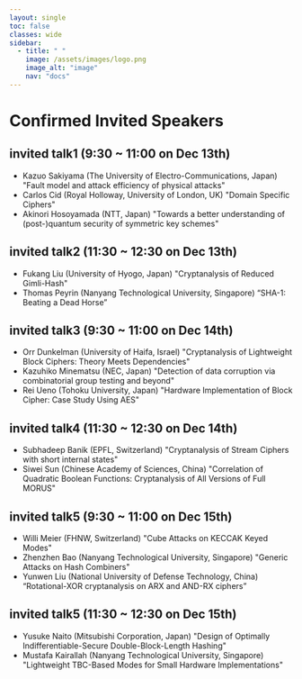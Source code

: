 ```yaml
---
layout: single
toc: false
classes: wide
sidebar:  
  - title: " "   
    image: /assets/images/logo.png
    image_alt: "image"
    nav: "docs"
---
```


# Confirmed Invited Speakers
## invited talk1 (9:30 ~ 11:00 on Dec 13th)
- Kazuo Sakiyama (The University of Electro-Communications, Japan)
  "Fault model and attack efficiency of physical attacks"
- Carlos Cid (Royal Holloway, University of London, UK)
  "Domain Specific Ciphers"
- Akinori Hosoyamada (NTT, Japan)
  "Towards a better understanding of (post-)quantum security of symmetric key schemes"
  
## invited talk2 (11:30 ~ 12:30 on Dec 13th)  
- Fukang Liu (University of Hyogo, Japan)
  "Cryptanalysis of Reduced Gimli-Hash"
- Thomas Peyrin (Nanyang Technological University, Singapore)
  “SHA-1: Beating a Dead Horse”

## invited talk3 (9:30 ~ 11:00 on Dec 14th)
- Orr Dunkelman (University of Haifa, Israel)
  "Cryptanalysis of Lightweight Block Ciphers: Theory Meets Dependencies"
- Kazuhiko Minematsu (NEC, Japan)
  "Detection of data corruption via combinatorial group testing and beyond"
- Rei Ueno (Tohoku University, Japan)
  "Hardware Implementation of Block Cipher: Case Study Using AES"

## invited talk4 (11:30 ~ 12:30 on Dec 14th)
- Subhadeep Banik (EPFL, Switzerland)
  "Cryptanalysis of Stream Ciphers with short internal states"
- Siwei Sun (Chinese Academy of Sciences, China)
 "Correlation of Quadratic Boolean Functions: Cryptanalysis of All Versions of Full MORUS"

## invited talk5 (9:30 ~ 11:00 on Dec 15th)
- Willi Meier (FHNW, Switzerland)
  "Cube Attacks on KECCAK Keyed Modes"
- Zhenzhen Bao (Nanyang Technological University, Singapore)
  "Generic Attacks on Hash Combiners"
- Yunwen Liu (National University of Defense Technology, China)
  “Rotational-XOR cryptanalysis on ARX and AND-RX ciphers”

## invited talk5 (11:30 ~ 12:30 on Dec 15th)
- Yusuke Naito (Mitsubishi Corporation, Japan)
  "Design of Optimally Indifferentiable-Secure Double-Block-Length Hashing"
- Mustafa Kairallah (Nanyang Technological University, Singapore)
  "Lightweight TBC-Based Modes for Small Hardware Implementations"
